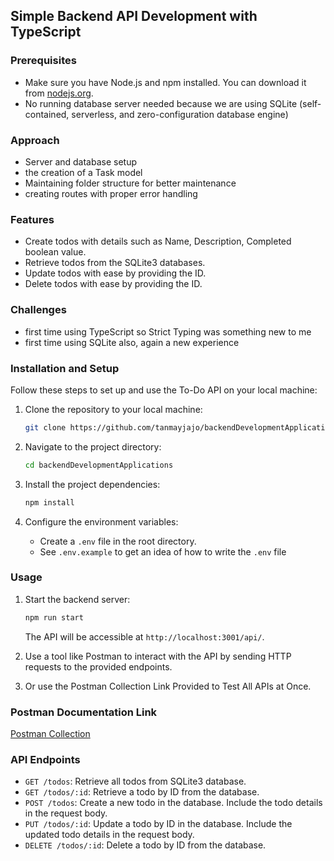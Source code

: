 ## Simple Backend API Development with TypeScript

### Prerequisites
- Make sure you have Node.js and npm installed. You can download it from [nodejs.org](https://nodejs.org/).
- No running database server needed because we are using SQLite (self-contained, serverless, and zero-configuration database engine)

### Approach

- Server and database setup
- the creation of a Task model
- Maintaining folder structure for better maintenance
- creating routes with proper error handling

### Features

- Create todos with details such as Name, Description, Completed boolean value.
- Retrieve todos from the SQLite3 databases.
- Update todos with ease by providing the ID.
- Delete todos with ease by providing the ID.

### Challenges

- first time using TypeScript so Strict Typing was something new to me
- first time using SQLite also, again a new experience

### Installation and Setup

Follow these steps to set up and use the To-Do API on your local machine:

1. Clone the repository to your local machine:

   ```bash
   git clone https://github.com/tanmayjajo/backendDevelopmentApplications.git
   ```

2. Navigate to the project directory:

   ```bash
   cd backendDevelopmentApplications
   ```

3. Install the project dependencies:

   ```bash
   npm install
   ```

4. Configure the environment variables:
   - Create a `.env` file in the root directory.
   - See `.env.example` to get an idea of how to write the `.env` file


### Usage
1. Start the backend server:

   ```bash
   npm run start
   ```
   
   The API will be accessible at `http://localhost:3001/api/`.

2. Use a tool like Postman to interact with the API by sending HTTP requests to the provided endpoints.
3. Or use the Postman Collection Link Provided to Test All APIs at Once.

### Postman Documentation Link
[Postman Collection](https://documenter.getpostman.com/view/28005375/2s9YBz1a16)

### API Endpoints

- `GET /todos`: Retrieve all todos from SQLite3 database.
- `GET /todos/:id`: Retrieve a todo by ID from the database.
- `POST /todos`: Create a new todo in the database. Include the todo details in the request body.
- `PUT /todos/:id`: Update a todo by ID in the database. Include the updated todo details in the request body.
- `DELETE /todos/:id`: Delete a todo by ID from the database.
